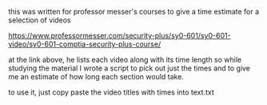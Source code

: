 this was written for professor messer's courses to give a time estimate for a selection of videos

https://www.professormesser.com/security-plus/sy0-601/sy0-601-video/sy0-601-comptia-security-plus-course/

at the link above, he lists each video along with its time length so while studying the material I wrote a script to 
pick out just the times and to give me an estimate of how long each section would take.

to use it, just copy paste the video titles with times into text.txt
